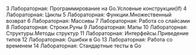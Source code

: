 3 Лабораторная: Программирование на Go.Условные конструкции(if)
4 Лабораторная: Циклы
5 Лабораторная: Функции.Множественный возврат
6 Лабораторная: Массивы
7 Лабораторная: Работа со слайсами
8 Лабораторная: Строки.Руны
9 Лабораторная: Мапы
10 Лабораторная: Структуры.Методы структур
11 Лабораторная: Интерфейсы.Приведение типов
12 Лабораторная: Ошибки в Go
13 Лабораторная: Работа со временем
14 Лабораторная: Стандартные тесты в Go
